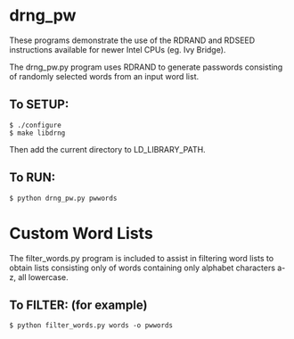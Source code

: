 # drng_pw

These programs demonstrate the use of the RDRAND and RDSEED
instructions available for newer Intel CPUs (eg. Ivy Bridge).

The drng_pw.py program uses RDRAND to generate passwords consisting of
randomly selected words from an input word list.

## To SETUP:

```
$ ./configure
$ make libdrng
```

Then add the current directory to LD_LIBRARY_PATH.

## To RUN:

```
$ python drng_pw.py pwwords
```

# Custom Word Lists

The filter_words.py program is included to assist in filtering word
lists to obtain lists consisting only of words containing only
alphabet characters a-z, all lowercase.

## To FILTER: (for example)

```
$ python filter_words.py words -o pwwords
```